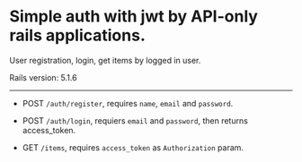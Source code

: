 
# Simple auth with jwt by API-only rails applications.

User registration, login, get items by logged in user.

Rails version: 5.1.6

---

- POST `/auth/register`, requires `name`, `email` and `password`.

- POST `/auth/login`, requiers `email` and `password`, then returns access_token.

- GET `/items`, requires `access_token` as `Authorization` param.
